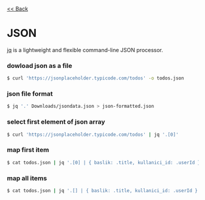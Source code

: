 [<< Back](README.md)

# JSON

[jq](https://stedolan.github.io/jq/) is a lightweight and flexible command-line JSON processor.

### dowload json as a file 

```bash
$ curl 'https://jsonplaceholder.typicode.com/todos' -o todos.json
```

### json file format 

```bash
$ jq '.' Downloads/jsondata.json > json-formatted.json
```

### select first element of json array 

```bash
$ curl 'https://jsonplaceholder.typicode.com/todos' | jq '.[0]'
```

### map first item 

```bash
$ cat todos.json | jq '.[0] | { baslik: .title, kullanici_id: .userId }'
```

### map all items

```bash
$ cat todos.json | jq '.[] | { baslik: .title, kullanici_id: .userId }'
```
